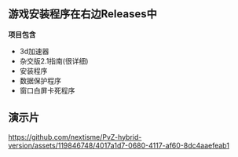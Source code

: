 ## 游戏安装程序在右边Releases中

**项目包含**
- 3d加速器
- 杂交版2.1指南(很详细)
- 安装程序
- 数据保护程序
- 窗口白屏卡死程序
  
## 演示片
https://github.com/nextisme/PvZ-hybrid-version/assets/119846748/4017a1d7-0680-4117-af60-8dc4aaefeab1
